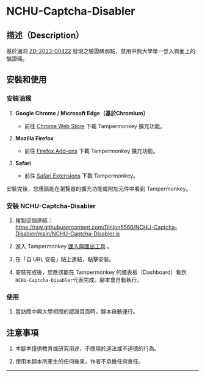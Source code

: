 # NCHU-Captcha-Disabler

## 描述（Description）

基於漏洞 [ZD-2023-00422](https://zeroday.hitcon.org/vulnerability/ZD-2023-00422) 發現之驗證碼弱點，禁用中興大學單一登入頁面上的驗證碼。

## 安裝和使用

### 安裝油猴

1. **Google Chrome / Microsoft Edge（基於Chromium）**
   - 前往 [Chrome Web Store](https://chrome.google.com/webstore/detail/tampermonkey/dhdgffkkebhmkfjojejmpbldmpobfkfo) 下載 Tampermonkey 擴充功能。
  
2. **Mozilla Firefox**
   - 前往 [Firefox Add-ons](https://addons.mozilla.org/en-US/firefox/addon/tampermonkey/) 下載 Tampermonkey 擴充功能。

3. **Safari**
   - 前往 [Safari Extensions](https://safari-extensions.apple.com/details/?id=net.tampermonkey.safari-G3XV72R5TC) 下載 Tampermonkey。

安裝完後，您應該能在瀏覽器的擴充功能或附加元件中看到 Tampermonkey。

### 安裝 NCHU-Captcha-Disabler

1. 複製這個連結：  
https://raw.githubusercontent.com/Dinlon5566/NCHU-Captcha-Disabler/main/NCHU-Captcha-Disabler.js

2. 進入 Tampermonkey [匯入與匯出工具](extension://iikmkjmpaadaobahmlepeloendndfphd/options.html#nav=utils) 。

3. 在「自 URL 安裝」貼上連結，點擊安裝。

4. 安裝完成後，您應該能在 Tampermonkey 的儀表板（Dashboard）看到 `NCHU-Captcha-Disabler`代表完成。腳本會自動執行。

### 使用

1. 當訪問中興大學相關的認證頁面時，腳本自動運行。


## 注意事項

1. 本腳本僅供教育或研究用途，不應用於違法或不道德的行為。

2. 使用本腳本所產生的任何後果，作者不承擔任何責任。

---

